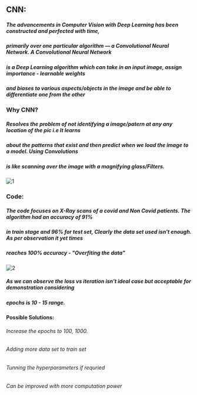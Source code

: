 ## CNN:

##### The advancements in Computer Vision with Deep Learning has been constructed and perfected with time, 
##### primarily over one particular algorithm — a Convolutional Neural Network. A Convolutional Neural Network 
##### is a Deep Learning algorithm which can take in an input image, assign importance - learnable weights 
##### and biases to various aspects/objects in the image and be able to differentiate one from the other

### Why CNN?

##### Resolves the problem of not identifying a image/patern at any any location of the pic i.e It learns 
##### about the patterns that exist and then predict when we load the image to a model. Using Convolutions
##### is like scanning over the image with a magnifying glass/Filters.
![1](https://user-images.githubusercontent.com/69350191/127884137-ac792b4f-6568-4a1d-833c-a0e0564c0c9e.PNG)

### Code:

##### The code focuses on X-Ray scans of a covid and Non Covid patients. The algorithm had an accuracy of 91%
##### in train stage and 96% for test set, Clearly the data set used isn't enough. As per observation it yet times 
##### reaches 100% accuracy - "Overfiting the data"
![2](https://user-images.githubusercontent.com/69350191/127884510-3fe1509c-6d4f-4dae-8c74-929de5ddce0d.PNG)
##### As we can observe the loss vs iteration isn't ideal case but acceptable for demonstration considering 
##### epochs is 10 - 15 range.

#### Possible Solutions: 
  ###### Increase the epochs to 100, 1000.
  ###### Adding more data set to train set
  ###### Tunning the hyperparameters if requried 
  ###### Can be improved with more computation power

